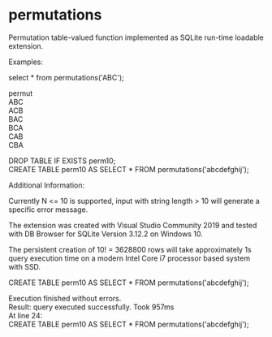 # permutations
Permutation table-valued function implemented as SQLite run-time loadable extension.

Examples:

select * from permutations('ABC');

permut</br>
ABC</br>
ACB</br>
BAC</br>
BCA</br>
CAB</br>
CBA</br>

DROP TABLE IF EXISTS perm10;<br>
CREATE TABLE perm10 AS SELECT * FROM permutations('abcdefghij');

Additional Information:

Currently N <= 10 is supported, input with string length > 10 will generate a specific error message.

The extension was created with Visual Studio Community 2019 and tested with DB Browser for SQLite Version 3.12.2 on Windows 10.

The persistent creation of 10! = 3628800 rows will take  approximately 1s query execution time on a modern Intel Core i7 processor based system with SSD.

CREATE TABLE perm10 AS SELECT * FROM permutations('abcdefghij');

Execution finished without errors.<br>
Result: query executed successfully. Took 957ms<br>
At line 24:<br>
CREATE TABLE perm10 AS SELECT * FROM permutations('abcdefghij');<br>
